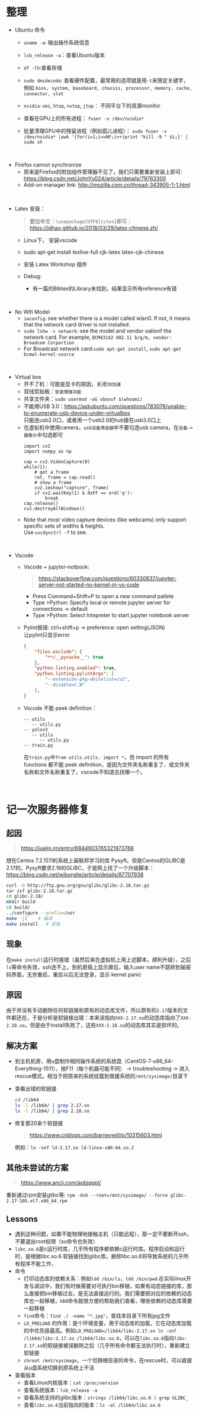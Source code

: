 # 整理
* Ubuntu 命令
   * `uname -a`: 输出操作系统信息 

   * `lsb_release -a`：查看Ubuntu版本  

   * `df -lh`:查看存储  

   * `sudo dmidecode`: 查看硬件配置，最常用的选项就是用`-t`来限定关键字，例如 `bios, system, baseboard, chassis, processor, memory, cache, connector, slot`  

   * `nvidia-smi`, `htop`, `nvtop`, `jtop`： 不同平台下的资源monitor 

   * 查看在GPU上的所有进程： `fuser -v /dev/nvidia*`

   * 批量清理GPU中的残留进程（例如孤儿进程）： `sudo fuser -v /dev/nvidia* |awk '{for(i=1;i<=NF;i++)print "kill -9 " $i;}' | sudo sh`


<br>

* Firefox cannot synchronize  
    * 原来是Firefox的附加组件管理器不见了，我们只需要重新安装上即可: https://blog.csdn.net/JohnYu024/article/details/79763300  
    * Add-on manager link: http://mozilla.com.cn/thread-343905-1-1.html

<br>

* Latex 安装：
    > 要加中文：`\usepackage[UTF8]{ctex}`即可：https://jdhao.github.io/2018/03/29/latex-chinese.zh/ 
    * Linux下， 安装vscode
    * sudo apt-get install texlive-full cjk-latex latex-cjk-chinese
    * 安装 Latex Workshop 插件 

    * Debug:
        * 有一篇的Bibtex的Library未找到，结果显示所有reference有错
        
<br>

* No Wifi Model  
    * `iwconfig`: see whether there is a model called wlan0. If not, it means that the network card driver is not installed.  
    * `sudo lshw -c network`: see the model and vendor oationf the network card. For example, `BCM43142 802.11 b/g/m, vendor: Broadcom Corportion`  
    * For Broadcast network card:`sudo apt-get install`, `sudo apt-get bcmwl-kernel-source`

<br>

* Virtual box
   * 开不了机：可能是显卡的原因，关闭`3D加速` 
   * 双线剪贴板：`安装增强功能`
   * 共享文件夹：`sudo usermod -aG vboxsf $(whoami)`
   * 不能用USB 3.0：https://askubuntu.com/questions/783076/unable-to-enumerate-usb-device-under-virtualbox  
   只能连usb2.0口，或者用一个usb2.0的hub接在usb3.0口上
   * 在虚拟机中使用camera，`usb设备筛选器`中不要勾选usb camera，在`设备->摄像头`中勾选即可
      ```
      import cv2
      import numpy as np

      cap = cv2.VideoCapture(0)
      while(1):
          # get a frame
          ret, frame = cap.read()
          # show a frame
          cv2.imshow("capture", frame)
          if cv2.waitKey(1) & 0xFF == ord('q'):
              break
      cap.release()
      cv2.destroyAllWindows()
      ```
   * Note that most video capture devices (like webcams) only support specific sets of widths & heights.   
     Use `uvcdynctrl -f` to see. 

<br>

* Vscode
   * Vscode + jupyter-notbook:
      > https://stackoverflow.com/questions/60330837/jupyter-server-not-started-no-kernel-in-vs-code  
      * Press Command+Shift+P to open a new command pallete  
      * Type >Python: Specify local or remote jupyter server for connections -> default  
      * Type >Python: Select Intepreter to start jupyter notebook server
      
   * Pylint报错:
   ctrl+shift+p -> preference: open setting(JSON)  
   让pylint只显示error  
      ```json
      {
          "files.exclude": {
              "**/__pycache__": true
          },
          "python.linting.enabled": true,
          "python.linting.pylintArgs": [
              "--extension-pkg-whitelist=cv2", 
              "--disable=C,W"
          ],
      }
      ```
   * Vscode 不能 peek definition：
      ```
      -- utils
         -- utils.py
      -- yolov3
         -- utils
            -- utils.py
      -- train.py
      ```
      在`train.py`中`from utils.utils. import *`，但 import 的所有 functions 都不能 peek definition，是因为文件夹名称重复了、或文件夹名称和文件名称重复了，vscode不知道去找哪一个。

<br>

# 记一次服务器修复
## 起因
> https://juejin.im/entry/6844903765321973768  

想在Centos 7.2.1511的系统上装联邦学习的库 Pysyft。但是Centos的GLIBC是2.17的，Pysyft要求2.18的GLIBC，于是网上找了一个升级脚本：https://blog.csdn.net/wiborgite/article/details/87707938  
   ```bash
   curl -O http://ftp.gnu.org/gnu/glibc/glibc-2.18.tar.gz
   tar zxf glibc-2.18.tar.gz 
   cd glibc-2.18/
   mkdir build
   cd build/   
   ../configure --prefix=/usr
   make -j2    # 编译
   make install   # 安装
   ```

## 现象
在`make install`运行时报错（虽然后来在虚拟机上用上述脚本，顺利升级），之后`ls`等命令失效，ssh连不上。到机房插上显示屏后，输入user name不跳转到输密码界面，无奈重启，重启以后无法登录，显示 kernel panic

## 原因
由于并没有手动删除任何软链接和原有的动态库文件，所以原有的`2.17`版本的文件都还在，于是分析是软链接出错：本来该指向`XXX-2.17.so`的动态库指向了`XXX-2.18.so`，但是由于install失败了，这些`XXX-2.18.so`的动态库其实是损坏的。

## 解决方案
* 到主机机房，用u盘制作相同操作系统的系统盘（CentOS-7-x86_64-Everything-1511），按F11（每个机器可能不同） -> troubleshooting -> 进入rescue模式。相当于把原来的系统挂载到救援系统的`/mnt/sysimage/`目录下
* 查看出错的软链接
   ```bash
   cd /lib64   
   ls -l /lib64/ | grep 2.17.so
   ls -l /lib64/ | grep 2.18.so
   ```
* 修复那20来个软链接
   > https://www.cnblogs.com/barneywill/p/10315603.html 
   
   例如：`ln -snf ld-2.17.so ld-linux-x86-64.so.2`


## 其他未尝试的方案
> https://www.ancii.com/apbjqqpl/ 

重新通过rpm安装glibc等: `rpm -Uvh --root=/mnt/sysimage/ --force glibc-2.17-105.el7.x86_64.rpm`

## Lessons
* 遇到这种问题，如果不能物理地接触主机（只能远程），那一定不要断开ssh，不要退出root权限（su命令也失效）
* `libc.so.6`是c运行时库，几乎所有程序都依赖c运行时库。程序启动和运行时，是根据libc.so.6 软链接找到glibc库。删除libc.so.6将导致系统的几乎所有程序不能工作，
* 命令
   * 打印动态库的依赖关系：例如`ldd /bin/ls`，`ldd /bin/pwd`.在实际linux开发与调试中，我们有时候需要对可执行bin移植，如果有动态链接的库，那么直接把bin移植过去，是无法直接运行的。我们需要把对应的依赖的动态库也一起移植，ldd命令就很方便的帮助我们查看，哪些依赖的动态库需要一起移植
   * `find`命令：`find ./ -name "*.jpg"`，查找本目录下所有jpg文件
   * `LD_PRELOAD` 的作用：是个环境变量，用于动态库的加载，它在动态库加载的中优先级最高。例如`LD_PRELOAD=/lib64/libc-2.17.so ln -snf /lib64/libc-2.17.so /lib64/libc.so.6`，可以在`libc.so.6`指向`libc-2.17.so`的软链接被误删除之后（几乎所有命令都无法执行时），重新建立软链接
   * `chroot /mnt/sysimage`，一个切换根目录的命令，在rescue时，可以直接从u盘系统切换到原系统上干活
* 查看版本
   * 查看Linux内核版本：`cat /proc/version `
   * 查看系统版本：`lsb_release -a`
   * 查看系统支持的glibc版本：`strings /lib64/libc.so.6 | grep GLIBC_`
   * 查看`libc.so.6`当前指向的版本：`ls -al /lib64/libc.so.6`
